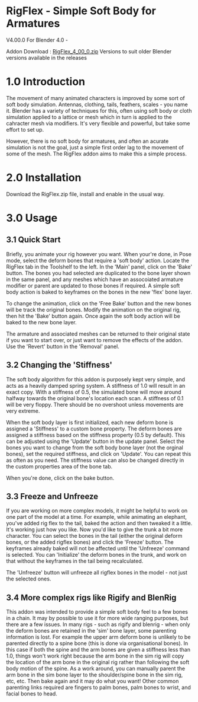 # RigFlex - Simple Soft Body for Armatures

V4.00.0 For Blender 4.0 - 

Addon Download : [RigFlex_4_00_0.zip](https://github.com/nerk987/RigFlex/releases/download/v4.00.0/RigFlex_4_00_0.zip) 
Versions to suit older Blender versions available in the releases

# 1.0 Introduction
The movement of many animated characters is improved by some sort of soft body simulation. Antennas, clothing, tails, feathers, scales - you name it. Blender has a variety of techniques for this, often using soft body or cloth simulation applied to a lattice or mesh which in turn is applied to the cahracter mesh via modifiers. It's very flexible and powerful, but take some effort to set up.

However, there is no soft body for armatures, and often an acurate simulation is not the goal, just a simple first order lag to the movement of some of the mesh. The RigFlex addon aims to make this a simple process. 

# 2.0 Installation

Download the RigFlex.zip file, install and enable in the usual way.

# 3.0 Usage

## 3.1 Quick Start

Briefly, you animate your rig however you want. When your're done, in Pose mode, select the deform bones that require a 'soft body' action. Locate the RigFlex tab in the Toolshelf to the left. In the 'Main' panel, click on the 'Bake' button. The bones you had selected are duplicated to the bone layer shown in the same panel, and any meshes which have an assocoiated armature modifier or parent are updated to those bones if required. A simple soft body action is baked to keyframes on the bones in the new 'flex' bone layer.

To change the animation, click on the 'Free Bake' button and the new bones will be track the original bones. Modify the animation on the original rig, then hit the 'Bake' button again. Once again the soft body action will be baked to the new bone layer.

The armature and associated meshes can be returned to their original state if you want to start over, or just want to remove the effects of the addon. Use the 'Revert' button in the 'Removal' panel.

## 3.2 Changing the 'Stiffness'
The soft body algorithm for this addon is purposely kept very simple, and acts as a heavily damped spring system. A stiffness of 1.0 will result in an exact copy. With a stiffness of 0.5, the simulated bone will move around halfway towards the original bone's location each scan. A stiffness of 0.1 will be very floppy. There should be no overshoot unless movements are very extreme.

When the soft body layer is first initialized, each new deform bone is assigned a 'Stiffness' to a custom bone property. The deform bones are assigned a stiffness  based on the stiffness property (0.5 by default). This can be adjusted using the 'Update' button in the update panel. Select the bones you want to change from the soft body bone layer (not the orginal bones), set the required stiffness, and click on 'Update'. You can repeat this as often as you need.  The stiffness value can also be changed directly in the custom properties area of the bone tab.

When you're done, click on the bake button.

## 3.3 Freeze and Unfreeze
If you are working on more complex models, it might be helpful to work on one part of the model at a time. For example, while animating an elephant, you've added rig flex to the tail, baked the action and then tweaked it a little. It's working just how you like. Now you'd like to give the trunk a bit more character. You can select the bones in the tail (either the original deform bones, or the added rigflex bones) and click the 'Freeze' button. The keyframes already baked will not be affected until the 'Unfreeze' command is selected. You can 'Initialize' the deform bones in the trunk, and work on that without the keyframes in the tail being recalculated.

The 'Unfreeze' button will unfreeze all rigflex bones in the model - not just the selected ones.

## 3.4 More complex rigs like Rigify and BlenRig
This addon was intended to provide a simple soft body feel to a few bones in a chain. It may by possible to use it for more wide ranging purposes, but there are a few issues. In many rigs - such as rigify and blenrig - when only the deform bones are retained in the 'sim' bone layer, some parenting information is lost. For example the upper arm deform bone is unlikely to be parented directly to a spine bone (this is done via organisational bones). In this case if both the spine and the arm bones are given a stiffness less than 1.0, things won't work right because the arm bone in the sim rig will copy the location of the arm bone in the original rig rather than following the soft body motion of the spine. As a work around, you can manually parent the arm bone in the sim bone layer to the shoulder/spine bone in the sim rig, etc, etc. Then bake again and it may do what you want! Other common parenting links required are fingers to palm bones, palm bones to wrist, and facial bones to head.



